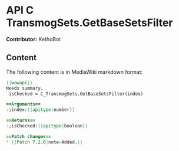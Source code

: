 # API C TransmogSets.GetBaseSetsFilter

**Contributor:** KethoBot

## Content

The following content is in MediaWiki markdown format:

```mediawiki
{{wowapi}}
Needs summary.
 isChecked = C_TransmogSets.GetBaseSetsFilter(index)

==Arguments==
:;index:{{apitype|number}}

==Returns==
:;isChecked:{{apitype|boolean}}

==Patch changes==
* {{Patch 7.2.0|note=Added.}}
```